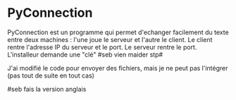 # PyConnection
PyConnection est un programme qui permet d'echanger facilement du texte entre deux machines : l'une joue le serveur et l'autre le client.
Le client rentre l'adresse IP du serveur et le port.
Le serveur rentre le port.
L'installeur demande une "clé" #seb vien maider stp#

J'ai modifié le code pour envoyer des fichiers, mais je ne peut pas l'intégrer (pas tout de suite en tout cas)

#seb fais la version anglais
